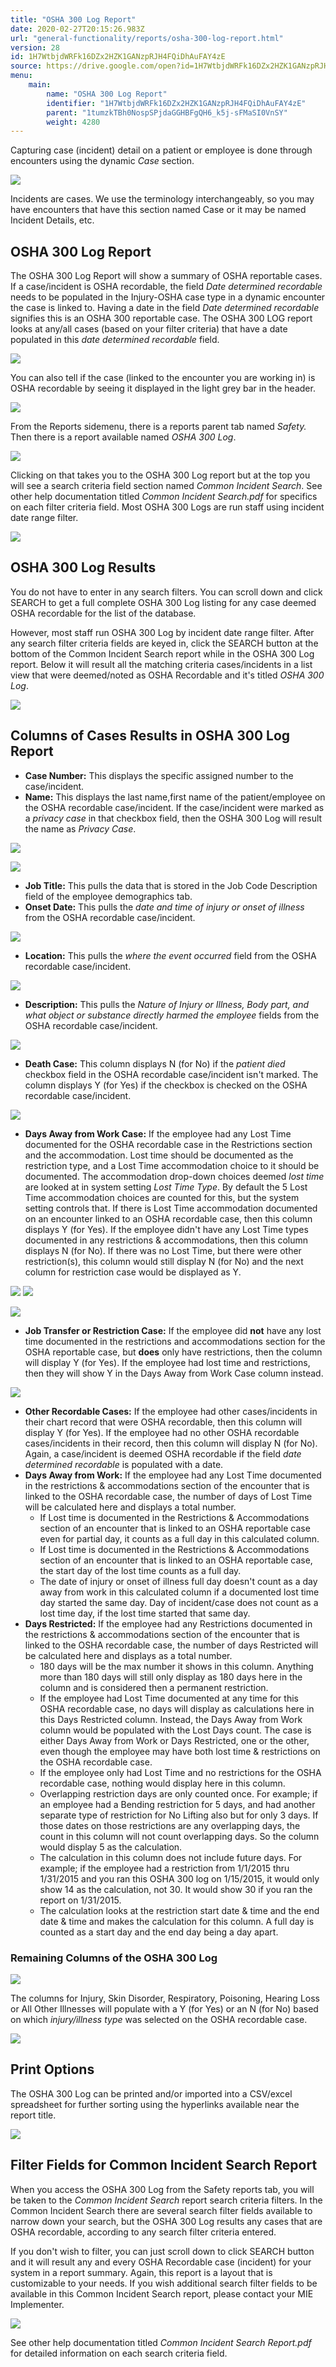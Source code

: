 ```yaml
---
title: "OSHA 300 Log Report"
date: 2020-02-27T20:15:26.983Z
url: "general-functionality/reports/osha-300-log-report.html"
version: 28
id: 1H7WtbjdWRFk16DZx2HZK1GANzpRJH4FQiDhAuFAY4zE
source: https://drive.google.com/open?id=1H7WtbjdWRFk16DZx2HZK1GANzpRJH4FQiDhAuFAY4zE
menu:
    main:
        name: "OSHA 300 Log Report"
        identifier: "1H7WtbjdWRFk16DZx2HZK1GANzpRJH4FQiDhAuFAY4zE"
        parent: "1tumzkTBh0NospSPjdaGGHBFgQH6_k5j-sFMaSI0VnSY"
        weight: 4280
---
```

Capturing case (incident) detail on a patient or employee is done through encounters using the dynamic *Case* section.

![](../../external_files/fd843403b47e896fc6d0de043ef732fb.png)

Incidents are cases. We use the terminology interchangeably, so you may have encounters that have this section named Case or it may be named Incident Details, etc.

## OSHA 300 Log Report

The OSHA 300 Log Report will show a summary of OSHA reportable cases. If a case/incident is OSHA recordable, the field *Date determined recordable* needs to be populated in the Injury-OSHA case type in a dynamic encounter the case is linked to. Having a date in the field *Date determined recordable* signifies this is an OSHA 300 reportable case. The OSHA 300 LOG report looks at any/all cases (based on your filter criteria) that have a date populated in this *date determined recordable* field.

![](../../external_files/334d2799e28b9c04e9af15077b720009.png)

You can also tell if the case (linked to the encounter you are working in) is OSHA recordable by seeing it displayed in the light grey bar in the header.

![](../../external_files/39ebd4255c276e49603a0b6609c5b25e.png)

From the Reports sidemenu, there is a reports parent tab named *Safety.* Then there is a report available named *OSHA 300 Log*.

![](../../external_files/95c183b4fc8e4d7680a1a821a3d19f99.png)

Clicking on that takes you to the OSHA 300 Log report but at the top you will see a search criteria field section named *Common Incident Search*. See other help documentation titled *Common Incident Search.pdf* for specifics on each filter criteria field. Most OSHA 300 Logs are run staff using incident date range filter.

![](../../external_files/b326f9cfc9f7c0d0cddeb0397b5f6f9c.png)

## OSHA 300 Log Results

You do not have to enter in any search filters. You can scroll down and click SEARCH to get a full complete OSHA 300 Log listing for any case deemed OSHA recordable for the list of the database.

However, most staff run OSHA 300 Log by incident date range filter. After any search filter criteria fields are keyed in, click the SEARCH button at the bottom of the Common Incident Search report while in the OSHA 300 Log report. Below it will result all the matching criteria cases/incidents in a list view that were deemed/noted as OSHA Recordable and it's titled *OSHA 300 Log*.

![](../../external_files/72c555b0a86bd69f63acc7e25a4769d7.png)

## Columns of Cases Results in OSHA 300 Log Report

* <strong>Case Number:</strong> This displays the specific assigned number to the case/incident.
* <strong>Name:</strong> This displays the last name,first name of the patient/employee on the OSHA recordable case/incident. If the case/incident were marked as a <em>privacy case</em> in that checkbox field, then the OSHA 300 Log will result the name as <em>Privacy Case</em>.

![](../../external_files/2aff311258830c77a21116dc475a437a.png)

![](../../external_files/39c37971720e279a06f3ccf72c0f5874.png)

* <strong>Job Title:</strong> This pulls the data that is stored in the Job Code Description field of the employee demographics tab.
* <strong>Onset Date:</strong> This pulls the <em>date and time of injury or onset of illness</em> from the OSHA recordable case/incident.

![](../../external_files/6ce526414341cf47f52facf0ceae30f7.png)

* <strong>Location:</strong> This pulls the <em>where the event occurred</em> field from the OSHA recordable case/incident.

![](../../external_files/bf8d51df15b07e83dd1ff423de30778b.png)

* <strong>Description:</strong> This pulls the <em>Nature of Injury or Illness, Body part, and what object or substance directly harmed the employee</em> fields from the OSHA recordable case/incident.

![](../../external_files/10285150ee60e656fe0b3f8f5173ce77.png)

* <strong>Death Case:</strong> This column displays N (for No) if the <em>patient died</em> checkbox field in the OSHA recordable case/incident isn't marked. The column displays Y (for Yes) if the checkbox is checked on the OSHA recordable case/incident.

![](../../external_files/4409517fa2f0e13696cb486a5b421474.png)

* <strong>Days Away from Work Case:</strong> If the employee had any Lost Time documented for the OSHA recordable case in the Restrictions section and the accommodation. Lost time should be documented as the restriction type, and a Lost Time accommodation choice to it should be documented. The accommodation drop-down choices deemed <em>lost time</em> are looked at in system setting <em>Lost Time Type</em>. By default the 5 Lost Time accommodation choices are counted for this, but the system setting controls that. If there is Lost Time accommodation documented on an encounter linked to an OSHA recordable case, then this column displays Y (for Yes). If the employee didn't have any Lost Time types documented in any restrictions & accommodations, then this column displays N (for No). If there was no Lost Time, but there were other restriction(s), this column would still display N (for No) and the next column for restriction case would be displayed as Y.

![](../../external_files/95d0728618beee62d7e412e97bb48f32.png) ![](../../external_files/6a6b838447b21953ff22d0419a7d4959.png)

![](../../external_files/1d9d9284195651b93479db1365055db3.png)

* <strong>Job Transfer or Restriction Case:</strong> If the employee did <strong>not</strong> have any lost time documented in the restrictions and accommodations section for the OSHA reportable case, but <strong>does</strong> only have restrictions, then the column will display Y (for Yes). If the employee had lost time and restrictions, then they will show Y in the Days Away from Work Case column instead.

![](../../external_files/5eda28813887434a21cbb5e4181ad380.png)

* <strong>Other Recordable Cases:</strong> If the employee had other cases/incidents in their chart record that were OSHA recordable, then this column will display Y (for Yes). If the employee had no other OSHA recordable cases/incidents in their record, then this column will display N (for No). Again, a case/incident is deemed OSHA recordable if the field <em>date determined recordable</em> is populated with a date.
* <strong>Days Away from Work:</strong> If the employee had any Lost Time documented in the restrictions & accommodations section of the encounter that is linked to the OSHA recordable case, the number of days of Lost Time will be calculated here and displays a total number.
    * If Lost time is documented in the Restrictions & Accommodations section of an encounter that is linked to an OSHA reportable case even for partial day, it counts as a full day in this calculated column.
    * If Lost time is documented in the Restrictions & Accommodations section of an encounter that is linked to an OSHA reportable case, the start day of the lost time counts as a full day.
    * The date of injury or onset of illness full day doesn't count as a day away from work in this calculated column if a documented lost time day started the same day. Day of incident/case does not count as a lost time day, if the lost time started that same day.
* <strong>Days Restricted:</strong> If the employee had any Restrictions documented in the restrictions & accommodations section of the encounter that is linked to the OSHA recordable case, the number of days Restricted will be calculated here and displays as a total number.
    * 180 days will be the max number it shows in this column. Anything more than 180 days will still only display as 180 days here in the column and is considered then a permanent restriction.
    * If the employee had Lost Time documented at any time for this OSHA recordable case, no days will display as calculations here in this Days Restricted column. Instead, the Days Away from Work column would be populated with the Lost Days count. The case is either Days Away from Work or Days Restricted, one or the other, even though the employee may have both lost time & restrictions on the OSHA recordable case.
    * If the employee only had Lost Time and no restrictions for the OSHA recordable case, nothing would display here in this column.
    * Overlapping restriction days are only counted once. For example; if an employee had a Bending restriction for 5 days, and had another separate type of restriction for No Lifting also but for only 3 days. If those dates on those restrictions are any overlapping days, the count in this column will not count overlapping days. So the column would display 5 as the calculation.
    * The calculation in this column does not include future days. For example; if the employee had a restriction from 1/1/2015 thru 1/31/2015 and you ran this OSHA 300 log on 1/15/2015, it would only show 14 as the calculation, not 30. It would show 30 if you ran the report on 1/31/2015.
    * The calculation looks at the restriction start date & time and the end date & time and makes the calculation for this column. A full day is counted as a start day and the end day being a day apart.

### Remaining Columns of the OSHA 300 Log

![](../../external_files/af617a8eeb06b7fbab5189c161aeba36.png)

The columns for Injury, Skin Disorder, Respiratory, Poisoning, Hearing Loss or All Other Illnesses will populate with a Y (for Yes) or an N (for No) based on which *injury/illness type* was selected on the OSHA recordable case.

![](../../external_files/07a2a1dd4e2ec4cb63e315458c5aef92.png)

## Print Options

The OSHA 300 Log can be printed and/or imported into a CSV/excel spreadsheet for further sorting using the hyperlinks available near the report title.

![](../../external_files/7749e9e39d5a2b260b7fabc67b4bbe01.png)

## Filter Fields for Common Incident Search Report

When you access the OSHA 300 Log from the Safety reports tab, you will be taken to the *Common Incident Search* report search criteria filters. In the Common Incident Search there are several search filter fields available to narrow down your search, but the OSHA 300 Log results any cases that are OSHA recordable, according to any search filter criteria entered.

If you don't wish to filter, you can just scroll down to click SEARCH button and it will result any and every OSHA Recordable case (incident) for your system in a report summary. Again, this report is a layout that is customizable to your needs. If you wish additional search filter fields to be available in this Common Incident Search report, please contact your MIE Implementer.

![](../../external_files/7894ec0a52f24340fb63265c962728fe.png)

See other help documentation titled *Common Incident Search Report.pdf* for detailed information on each search criteria field.

